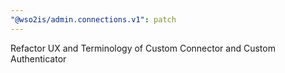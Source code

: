 ```yaml
---
"@wso2is/admin.connections.v1": patch
---
```


Refactor UX and Terminology of Custom Connector and Custom Authenticator
